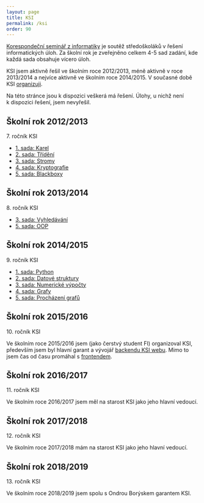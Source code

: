 ```yaml
---
layout: page
title: KSI
permalink: /ksi
order: 90
---
```

[Korespondeční seminář z informatiky](http://ksi.fi.muni.cz) je soutěž
středoškoláků v řešení informatických úloh. Za školní rok je zveřejněno
celkem 4-5 sad zadání, kde každá sada obsahuje vícero úloh.

KSI jsem aktivně řešil ve školním roce 2012/2013, méně aktivně v roce
2013/2014 a nejvíce aktivně ve školním roce 2014/2015. V současné době
KSI [organizuji](https://ksi.fi.muni.cz/profil/21).

Na této stránce jsou k dispozici veškerá má řešení. Úlohy, u nichž není
k dispozici řešení, jsem nevyřešil.

## Školní rok 2012/2013

7\. ročník KSI

 * [1. sada: Karel](assets/ksi/2012-1-Karel.zip)
 * [2. sada: Třídění](assets/ksi/2012-2-Trideni.zip)
 * [3. sada: Stromy](assets/ksi/2012-3-Stromy.zip)
 * [4. sada: Kryptografie](assets/ksi/2012-4-Krypt.zip)
 * [5. sada: Blackboxy](assets/ksi/2012-5-Blackbox.zip)

## Školní rok 2013/2014

8\. ročník KSI

 * [3. sada: Vyhledávání](assets/ksi/2013-3-Vyhl.zip)
 * [5. sada: OOP](assets/ksi/2013-5-OOP.zip)

## Školní rok 2014/2015

9\. ročník KSI

 * [1. sada: Python](assets/ksi/2014-1-Python.zip)
 * [2. sada: Datové struktury](assets/ksi/2014-2-Struct.zip)
 * [3. sada: Numerické výpočty](assets/ksi/2014-3-Numer.zip)
 * [4. sada: Grafy](assets/ksi/2014-4-Grafy.zip)
 * [5. sada: Procházení grafů](assets/ksi/2014-5-Prohl.zip)

## Školní rok 2015/2016

10\. ročník KSI

Ve školním roce 2015/2016 jsem (jako čerstvý student FI) organizoval
KSI, především jsem byl hlavní garant a vývojář [backendu KSI
webu](https://github.com/fi-ksi/web-backend). Mimo to jsem čas od času
promáhal s [frontendem](https://github.com/fi-ksi/web-frontend).

## Školní rok 2016/2017

11\. ročník KSI

Ve školním roce 2016/2017 jsem měl na starost KSI jako jeho hlavní vedoucí.

## Školní rok 2017/2018

12\. ročník KSI

Ve školním roce 2017/2018 mám na starost KSI jako jeho hlavní vedoucí.

## Školní rok 2018/2019

13\. ročník KSI

Ve školním roce 2018/2019 jsem spolu s Ondrou Borýskem garantem KSI.
